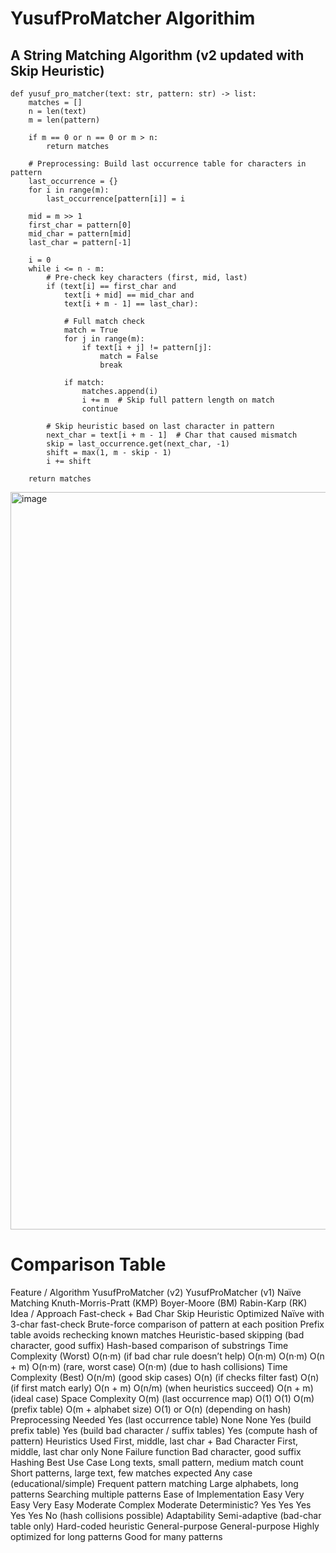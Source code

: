 # YusufProMatcher Algorithim
## A String Matching Algorithm (v2 updated with Skip Heuristic)
```
def yusuf_pro_matcher(text: str, pattern: str) -> list:
    matches = []
    n = len(text)
    m = len(pattern)
    
    if m == 0 or n == 0 or m > n:
        return matches

    # Preprocessing: Build last occurrence table for characters in pattern
    last_occurrence = {}
    for i in range(m):
        last_occurrence[pattern[i]] = i

    mid = m >> 1
    first_char = pattern[0]
    mid_char = pattern[mid]
    last_char = pattern[-1]

    i = 0
    while i <= n - m:
        # Pre-check key characters (first, mid, last)
        if (text[i] == first_char and
            text[i + mid] == mid_char and
            text[i + m - 1] == last_char):

            # Full match check
            match = True
            for j in range(m):
                if text[i + j] != pattern[j]:
                    match = False
                    break

            if match:
                matches.append(i)
                i += m  # Skip full pattern length on match
                continue

        # Skip heuristic based on last character in pattern
        next_char = text[i + m - 1]  # Char that caused mismatch
        skip = last_occurrence.get(next_char, -1)
        shift = max(1, m - skip - 1)
        i += shift

    return matches
```
<img width="2378" height="1180" alt="image" src="https://github.com/user-attachments/assets/94c02be7-bf61-4986-9b16-426be245aa37" />


# Comparison Table
Feature / Algorithm	YusufProMatcher (v2)	YusufProMatcher (v1)	Naïve Matching	Knuth-Morris-Pratt (KMP)	Boyer-Moore (BM)	Rabin-Karp (RK)
Idea / Approach	Fast-check + Bad Char Skip Heuristic	Optimized Naïve with 3-char fast-check	Brute-force comparison of pattern at each position	Prefix table avoids rechecking known matches	Heuristic-based skipping (bad character, good suffix)	Hash-based comparison of substrings
Time Complexity (Worst)	O(n·m) (if bad char rule doesn’t help)	O(n·m)	O(n·m)	O(n + m)	O(n·m) (rare, worst case)	O(n·m) (due to hash collisions)
Time Complexity (Best)	O(n/m) (good skip cases)	O(n) (if checks filter fast)	O(n) (if first match early)	O(n + m)	O(n/m) (when heuristics succeed)	O(n + m) (ideal case)
Space Complexity	O(m) (last occurrence map)	O(1)	O(1)	O(m) (prefix table)	O(m + alphabet size)	O(1) or O(n) (depending on hash)
Preprocessing Needed	Yes (last occurrence table)	None	None	Yes (build prefix table)	Yes (build bad character / suffix tables)	Yes (compute hash of pattern)
Heuristics Used	First, middle, last char + Bad Character	First, middle, last char only	None	Failure function	Bad character, good suffix	Hashing
Best Use Case	Long texts, small pattern, medium match count	Short patterns, large text, few matches expected	Any case (educational/simple)	Frequent pattern matching	Large alphabets, long patterns	Searching multiple patterns
Ease of Implementation	Easy	Very Easy	Very Easy	Moderate	Complex	Moderate
Deterministic?	Yes	Yes	Yes	Yes	Yes	No (hash collisions possible)
Adaptability	Semi-adaptive (bad-char table only)	Hard-coded heuristic	General-purpose	General-purpose	Highly optimized for long patterns	Good for many patterns
